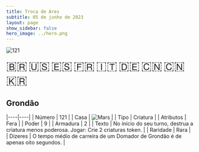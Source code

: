 ```yaml
---
title: Troca de Ares
subtitle: 05 de junho de 2023
layout: page
show_sidebar: false
hero_image: ../hero.png
---
```


![121](https://mastervault-storage-prod.s3.amazonaws.com/media/card_front/pt/600_121_3c1b3df2c507_pt.png)

<span title="Português" style="font-size: 32px;cursor: pointer;" onclick="javascript:document.querySelector('img[alt=\'121\']').src=document.querySelector('img[alt=\'121\']').src.replace(/card_front\/[^/]+/, 'card_front/pt').replace(/_[^/.0-9]+\.png/, '_pt.png')">🇧🇷</span>
<span title="English" style="font-size: 32px;cursor: pointer;" onclick="javascript:document.querySelector('img[alt=\'121\']').src=document.querySelector('img[alt=\'121\']').src.replace(/card_front\/[^/]+/, 'card_front/en').replace(/_[^/.0-9]+\.png/, '_en.png')">🇺🇸</span>
<span title="Español" style="font-size: 32px;cursor: pointer;" onclick="javascript:document.querySelector('img[alt=\'121\']').src=document.querySelector('img[alt=\'121\']').src.replace(/card_front\/[^/]+/, 'card_front/es').replace(/_[^/.0-9]+\.png/, '_es.png')">🇪🇸</span>
<span title="Français" style="font-size: 32px;cursor: pointer;" onclick="javascript:document.querySelector('img[alt=\'121\']').src=document.querySelector('img[alt=\'121\']').src.replace(/card_front\/[^/]+/, 'card_front/fr').replace(/_[^/.0-9]+\.png/, '_fr.png')">🇫🇷</span>
<span title="Italiano" style="font-size: 32px;cursor: pointer;" onclick="javascript:document.querySelector('img[alt=\'121\']').src=document.querySelector('img[alt=\'121\']').src.replace(/card_front\/[^/]+/, 'card_front/it').replace(/_[^/.0-9]+\.png/, '_it.png')">🇮🇹</span>
<span title="Deutsche" style="font-size: 32px;cursor: pointer;" onclick="javascript:document.querySelector('img[alt=\'121\']').src=document.querySelector('img[alt=\'121\']').src.replace(/card_front\/[^/]+/, 'card_front/de').replace(/_[^/.0-9]+\.png/, '_de.png')">🇩🇪</span>
<span title="简体中文" style="font-size: 32px;cursor: pointer;" onclick="javascript:document.querySelector('img[alt=\'121\']').src=document.querySelector('img[alt=\'121\']').src.replace(/card_front\/[^/]+/, 'card_front/zh-hans').replace(/_[^/.0-9]+\.png/, '_zh-hans.png')">🇨🇳</span>
<span title="繁體中文" style="font-size: 32px;cursor: pointer;" onclick="javascript:document.querySelector('img[alt=\'121\']').src=document.querySelector('img[alt=\'121\']').src.replace(/card_front\/[^/]+/, 'card_front/zh-hant').replace(/_[^/.0-9]+\.png/, '_zh-hant.png')">🇨🇳</span>
<span title="한국어" style="font-size: 32px;cursor: pointer;" onclick="javascript:document.querySelector('img[alt=\'121\']').src=document.querySelector('img[alt=\'121\']').src.replace(/card_front\/[^/]+/, 'card_front/ko').replace(/_[^/.0-9]+\.png/, '_ko.png')">🇰🇷</span>

## Grondão

|----|----|
| Número | 121 |
| Casa | ![Mars](https://archonarcana.com/images/thumb/d/de/Mars.png/22px-Mars.png "Marte") |
| Tipo | Criatura |
| Atributos | Fera |
| Poder | 9 |
| Armadura | 2 |
| Texto | No início do seu turno, destrua a criatura menos poderosa. Jogar: Crie 2 criaturas token. |
| Raridade | Rara |
| Dizeres | O tempo médio de carreira de um Domador de Grondão é de apenas oito segundos. |
